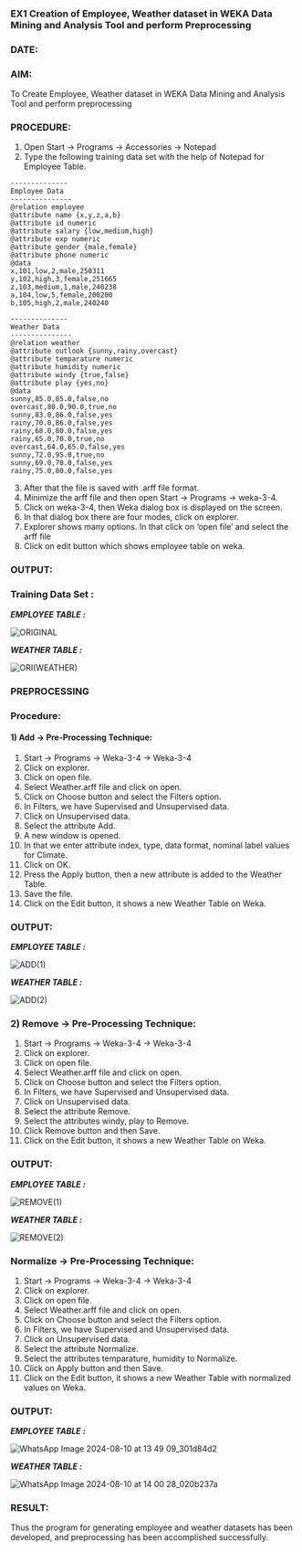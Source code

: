 ### EX1 Creation of Employee, Weather dataset in WEKA Data Mining and Analysis Tool and perform Preprocessing
### DATE: 
### AIM: 
  To Create Employee, Weather dataset in WEKA Data Mining and Analysis Tool and perform preprocessing
### PROCEDURE: 
1) Open Start -> Programs -> Accessories -> Notepad
2) Type the following training data set with the help of Notepad for Employee Table.

```
--------------
Employee Data
---------------
@relation employee
@attribute name {x,y,z,a,b}
@attribute id numeric
@attribute salary {low,medium,high}
@attribute exp numeric
@attribute gender {male,female}
@attribute phone numeric
@data
x,101,low,2,male,250311
y,102,high,3,female,251665
z,103,medium,1,male,240238
a,104,low,5,female,200200
b,105,high,2,male,240240

--------------
Weather Data
---------------
@relation weather
@attribute outlook {sunny,rainy,overcast}
@attribute temparature numeric
@attribute humidity numeric
@attribute windy {true,false}
@attribute play {yes,no}
@data
sunny,85.0,85.0,false,no
overcast,80.0,90.0,true,no
sunny,83.0,86.0,false,yes
rainy,70.0,86.0,false,yes
rainy,68.0,80.0,false,yes
rainy,65.0,70.0,true,no
overcast,64.0,65.0,false,yes
sunny,72.0,95.0,true,no
sunny,69.0,70.0,false,yes
rainy,75.0,80.0,false,yes
```
3) After that the file is saved with .arff file format.
4) Minimize the arff file and then open Start -> Programs -> weka-3-4.
5) Click on weka-3-4, then Weka dialog box is displayed on the screen.
6) In that dialog box there are four modes, click on explorer.
7) Explorer shows many options. In that click on ‘open file’ and select the arff file
8) Click on edit button which shows employee table on weka.

### OUTPUT:
### Training Data Set :


***EMPLOYEE TABLE :***

![ORIGINAL](https://github.com/user-attachments/assets/be89f10f-e854-47be-8c5e-cd356e3382e1)




***WEATHER TABLE :***


![ORI(WEATHER)](https://github.com/user-attachments/assets/8bf63dfe-34c5-4263-b0fd-27e0fae061dc)


### PREPROCESSING
### Procedure:
#### 1) Add -> Pre-Processing Technique:
1) Start -> Programs -> Weka-3-4 -> Weka-3-4
2) Click on explorer.
3) Click on open file.
4) Select Weather.arff file and click on open.
5) Click on Choose button and select the Filters option.
6) In Filters, we have Supervised and Unsupervised data.
7) Click on Unsupervised data.
8) Select the attribute Add.
9) A new window is opened.
10) In that we enter attribute index, type, data format, nominal label values for Climate.
11) Click on OK.
12) Press the Apply button, then a new attribute is added to the Weather Table.
13) Save the file.
14) Click on the Edit button, it shows a new Weather Table on Weka.

### OUTPUT:


***EMPLOYEE TABLE :***



![ADD(1)](https://github.com/user-attachments/assets/21148f3d-6aaa-4c31-ac35-51f644bd4cde)



***WEATHER TABLE :***



![ADD(2)](https://github.com/user-attachments/assets/cfa2e3ca-bf10-4f95-952e-e35177022280)





### 2) Remove -> Pre-Processing Technique:

1) Start -> Programs -> Weka-3-4 -> Weka-3-4
2) Click on explorer.
3) Click on open file.
4) Select Weather.arff file and click on open.
5) Click on Choose button and select the Filters option.
6) In Filters, we have Supervised and Unsupervised data.
7) Click on Unsupervised data.
8) Select the attribute Remove.
9) Select the attributes windy, play to Remove.
10) Click Remove button and then Save.
11) Click on the Edit button, it shows a new Weather Table on Weka.

### OUTPUT:
***EMPLOYEE TABLE :***



![REMOVE(1)](https://github.com/user-attachments/assets/f678e13b-e27d-4ad9-9ae7-4932f4707c41)



***WEATHER TABLE :***



![REMOVE(2)](https://github.com/user-attachments/assets/5621ea20-9c76-4e0b-897f-215aa4d86c2e)




### Normalize -> Pre-Processing Technique:

1) Start -> Programs -> Weka-3-4 -> Weka-3-4
2) Click on explorer.
3) Click on open file.
4) Select Weather.arff file and click on open.
5) Click on Choose button and select the Filters option.
6) In Filters, we have Supervised and Unsupervised data.
7) Click on Unsupervised data.
8) Select the attribute Normalize.
9) Select the attributes temparature, humidity to Normalize.
10) Click on Apply button and then Save.
11) Click on the Edit button, it shows a new Weather Table with normalized values on Weka.

### OUTPUT:
***EMPLOYEE TABLE :***



![WhatsApp Image 2024-08-10 at 13 49 09_301d84d2](https://github.com/user-attachments/assets/cc09c18e-5abc-423b-bd12-f8a091fd9f4e)



***WEATHER TABLE :***




![WhatsApp Image 2024-08-10 at 14 00 28_020b237a](https://github.com/user-attachments/assets/d3792fe1-4156-490c-8318-e22dd48212fc)




### RESULT: 
  Thus the program for generating employee and weather datasets has been developed, and preprocessing has been accomplished successfully.
